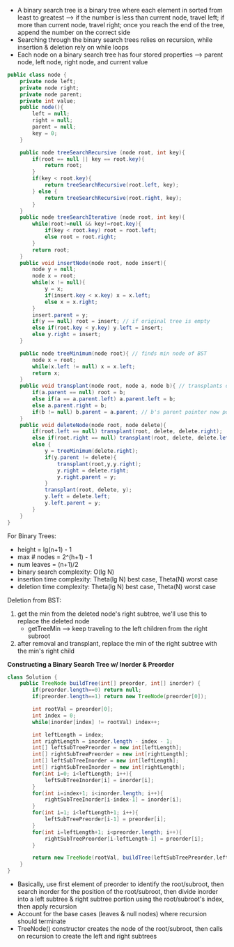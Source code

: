 * A binary search tree is a binary tree where each element in sorted from least to greatest --> if the number is less than current node, travel left; if more than current node, travel right; once you reach the end of the tree, append the number on the correct side
* Searching through the binary search trees relies on recursion, while insertion & deletion rely on while loops
* Each node on a binary search tree has four stored properties --> parent node, left node, right node, and current value
```java
public class node {
	private node left;
	private node right;
	private node parent;
	private int value;
	public node(){
		left = null;
		right = null;
		parent = null;
		key = 0;
	}

	public node treeSearchRecursive (node root, int key){
		if(root == null || key == root.key){
			return root;	
		}
		if(key < root.key){
			return treeSearchRecursive(root.left, key);
		} else {
			return treeSearchRecursive(root.right, key);
		}
	}
	public node treeSearchIterative (node root, int key){
		while(root!=null && key!=root.key){
			if(key < root.key) root = root.left;
			else root = root.right;
		}
		return root;
	}
	public void insertNode(node root, node insert){
		node y = null;
		node x = root;
		while(x != null){
			y = x;
			if(insert.key < x.key) x = x.left;
			else x = x.right;
		}
		insert.parent = y;
		if(y == null) root = insert; // if original tree is empty
		else if(root.key < y.key) y.left = insert;
		else y.right = insert;
	}

	public node treeMinimum(node root){ // finds min node of BST
		node x = root;
		while(x.left != null) x = x.left;
		return x;
	}
	public void transplant(node root, node a, node b){ // transplants one subtree component of the main tree with another subtree component using subroots a & b and the main tree's root
		if(a.parent == null) root = b;
		else if(a == a.parent.left) a.parent.left = b;
		else a.parent.right = b;
		if(b != null) b.parent = a.parent; // b's parent pointer now points to a's parent
	}
	public void deleteNode(node root, node delete){
		if(root.left == null) transplant(root, delete, delete.right);
		else if(root.right == null) transplant(root, delete, delete.left);
		else {
			y = treeMinimum(delete.right);
			if(y.parent != delete){
				transplant(root,y,y.right);
				y.right = delete.right;
				y.right.parent = y;
			}
			transplant(root, delete, y);
			y.left = delete.left;
			y.left.parent = y;
		}
	}
}
```
For Binary Trees:
- height = lg(n+1) - 1
- max # nodes = 2^(h+1) - 1
- num leaves = (n+1)/2
- binary search complexity: O(lg N)
- insertion time complexity: Theta(lg N) best case, Theta(N) worst case
- deletion time complexity: Theta(lg N) best case, Theta(N) worst case

Deletion from BST:
1. get the min from the deleted node's right subtree, we'll use this to replace the deleted node
	- getTreeMin --> keep traveling to the left children from the right subroot
2. after removal and transplant, replace the min of the right subtree with the min's right child

**Constructing a Binary Search Tree w/ Inorder & Preorder**
```java
class Solution {
    public TreeNode buildTree(int[] preorder, int[] inorder) {
        if(preorder.length==0) return null;
        if(preorder.length==1) return new TreeNode(preorder[0]);

        int rootVal = preorder[0];
        int index = 0;
        while(inorder[index] != rootVal) index++;

        int leftLength = index;
        int rightLength = inorder.length - index - 1;
        int[] leftSubTreePreorder = new int[leftLength];
        int[] rightSubTreePreorder = new int[rightLength];
        int[] leftSubTreeInorder = new int[leftLength];
        int[] rightSubTreeInorder = new int[rightLength];
        for(int i=0; i<leftLength; i++){
            leftSubTreeInorder[i] = inorder[i];
        }
        for(int i=index+1; i<inorder.length; i++){
            rightSubTreeInorder[i-index-1] = inorder[i];
        }
        for(int i=1; i<leftLength+1; i++){
            leftSubTreePreorder[i-1] = preorder[i];
        }
        for(int i=leftLength+1; i<preorder.length; i++){
            rightSubTreePreorder[i-leftLength-1] = preorder[i];
        }

        return new TreeNode(rootVal, buildTree(leftSubTreePreorder,leftSubTreeInorder), buildTree(rightSubTreePreorder,rightSubTreeInorder));
    }
}
```
* Basically, use first element of preorder to identify the root/subroot, then search inorder for the position of the root/subroot, then divide inorder into a left subtree & right subtree portion using the root/subroot's index, then apply recursion
* Account for the base cases (leaves & null nodes) where recursion should terminate
* TreeNode() constructor creates the node of the root/subroot, then calls on recursion to create the left and right subtrees